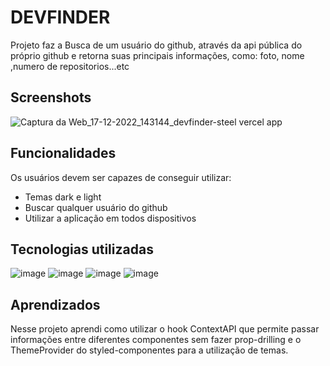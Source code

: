 
# DEVFINDER

Projeto faz a Busca de um usuário do github,
através da api pública do próprio github e retorna
suas principais informações,
como: foto, nome ,numero de repositorios...etc



## Screenshots

![Captura da Web_17-12-2022_143144_devfinder-steel vercel app](https://user-images.githubusercontent.com/102623806/208254121-243a3218-3050-415d-9429-4d358b079d8b.jpeg)


## Funcionalidades

Os usuários devem ser capazes de conseguir utilizar:

- Temas dark e light
- Buscar qualquer usuário do github
- Utilizar a aplicação em todos dispositivos  



## Tecnologias utilizadas

![image](https://img.shields.io/badge/HTML5-E34F26?style=for-the-badge&logo=html5&logoColor=white) ![image](https://camo.githubusercontent.com/41326de293d3848e2ab0f29bf1680427128757fe6b586ceddf1097cb4eeb5ff7/68747470733a2f2f696d672e736869656c64732e696f2f62616467652f7374796c65642d2d636f6d706f6e656e74732d4442373039333f7374796c653d666f722d7468652d6261646765266c6f676f3d7374796c65642d636f6d706f6e656e7473266c6f676f436f6c6f723d7768697465)
![image](https://camo.githubusercontent.com/93c855ae825c1757f3426f05a05f4949d3b786c5b22d0edb53143a9e8f8499f6/68747470733a2f2f696d672e736869656c64732e696f2f62616467652f4a6176615363726970742d3332333333303f7374796c653d666f722d7468652d6261646765266c6f676f3d6a617661736372697074266c6f676f436f6c6f723d463744463145)
![image](https://camo.githubusercontent.com/268ac512e333b69600eb9773a8f80b7a251f4d6149642a50a551d4798183d621/68747470733a2f2f696d672e736869656c64732e696f2f62616467652f52656163742d3230323332413f7374796c653d666f722d7468652d6261646765266c6f676f3d7265616374266c6f676f436f6c6f723d363144414642)


## Aprendizados

Nesse projeto aprendi como utilizar o hook ContextAPI que permite passar informações entre diferentes componentes sem fazer prop-drilling e o ThemeProvider do styled-componentes para a utilização de temas.
